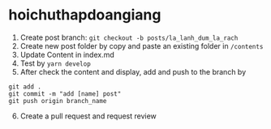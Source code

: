# hoichuthapdoangiang
1. Create post branch: ```git checkout -b posts/la_lanh_dum_la_rach```
2. Create new post folder by copy and paste an existing folder in `/contents`
3. Update Content in index.md
4. Test by `yarn develop`
5. After check the content and display, add and push to the branch by 
```
git add .
git commit -m "add [name] post"
git push origin branch_name
```
6. Create a pull request and request review
